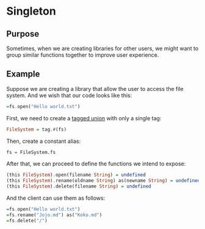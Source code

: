 # Singleton

## Purpose

Sometimes, when we are creating libraries for other users, we might want to group similar functions together to improve user experience.

## Example

Suppose we are creating a library that allow the user to access the file system. And we wish that our code looks like this:

```haskell
=fs.open("Hello world.txt")
```

First, we need to create a [tagged union](../features-1/tagged-unions.md) with only a single tag:

```haskell
FileSystem = tag.#(fs)
```

Then, create a constant alias:

```haskell
fs = FileSystem.fs
```

After that, we can proceed to define the functions we intend to expose:

```haskell
(this FileSystem).open(filename String) = undefined
(this FileSystem).rename(oldname String) as(newname String) = undefined
(this FileSystem).delete(filename String) = undefined
```

And the client can use them as follows:

```haskell
=fs.open("Hello world.txt")
=fs.rename("Jojo.md") as("Koko.md")
=fs.delete("/")
```

